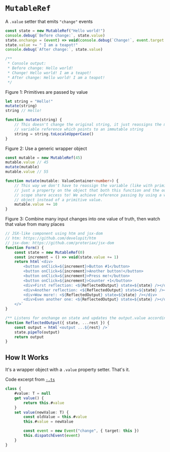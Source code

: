 # `MutableRef`
A `.value` setter that emits `"change"` events
```ts
const state = new MutableRef("Hello world!")
console.debug(`Before change:`, state.value)
state.onchange = (event) => void(console.debug(`Change!`, event.target.value))
state.value += " I am a teapot!"
console.debug(`After change:`, state.value)

/**
 * Console output:
 * Before change: Hello world!
 * Change! Hello world! I am a teapot!
 * After change: Hello world! I am a teapot!
 */
```

Figure 1: Primitives are passed by value
```ts
let string = "Hello!"
mutate(string)
string // Hello!

function mutate(string) {
    // This doesn't change the original string, it just reassigns the mutable
    // variable reference which points to an immutable string
    string = string.toLocaleUpperCase()
}
```

Figure 2: Use a generic wrapper object
```ts
const mutable = new MutableRef(45)
mutable.value // 45
mutate(mutable)
mutable.value // 55

function mutate(mutable: ValueContainer<number>) {
    // This way we don't have to reassign the variable (like with primitives),
    // just a property on the object that both this function and the outer
    // scope share access to! We achieve reference passing by using a wrapper
    // object instead of a primitive value.
    mutable.value += 10
}
```

Figure 3: Combine many input changes into one value of truth, then watch that value from many places
```ts
// JSX-like component using htm and jsx-dom
// htm: https://github.com/developit/htm
// jsx-dom: https://github.com/proteriax/jsx-dom
function Form() {
    const state = new MutableRef(0)
    const increment = () => void(state.value += 1)
    return html`<div>
        <button onClick=${increment}>Button #1</button>
        <button onClick=${increment}>Another button!</button>
        <button onClick=${increment}>Press me!</button>
        <button onClick=${increment}>Counter +1</button>
        <div>First reflection: <${ReflectedOutput} state=${state} /></div>
        <div>Another reflection: <${ReflectedOutput} state=${state} /></div>
        <div>Wow more!: <${ReflectedOutput} state=${state} /></div>
        <div>Even another one: <${ReflectedOutput} state=${state} /></div>
    </>`
}

/** Listens for onchange on state and updates the output.value accordingly */
function ReflectedOutput({ state, ...rest }) {
    const output = html`<output ...${rest} />`
    state.pipeTo(output)
    return output
}
```

[mdn:weakref]: https://developer.mozilla.org/en-US/docs/Web/JavaScript/Reference/Global_Objects/WeakRef

## How It Works

It's a wrapper object with a `.value` property setter. That's it.

Code excerpt from [`-.ts`](./-.ts)
```ts
class {
    #value: T = null
    get value() {
        return this.#value
    }
    set value(newValue: T) {
        const oldValue = this.#value
        this.#value = newValue

        const event = new Event("change", { target: this })
        this.dispatchEvent(event)
    }
}
```
